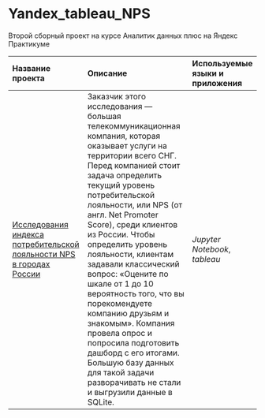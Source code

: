 # Yandex_tableau_NPS
Второй сборный проект на курсе Аналитик данных плюс на Яндекс Практикуме

| Название проекта | Описание | Используемые языки и приложения | 
| :---------------------- | :---------------------- | :---------------------- |
| [Исследования индекса потребительской лояльности NPS в городах России](TEDconfs_tableau_dashboards) | Заказчик этого исследования — большая телекоммуникационная компания, которая оказывает услуги на территории всего СНГ. Перед компанией стоит задача определить текущий уровень потребительской лояльности, или NPS (от англ. Net Promoter Score), среди клиентов из России. Чтобы определить уровень лояльности, клиентам задавали классический вопрос: «Оцените по шкале от 1 до 10 вероятность того, что вы порекомендуете компанию друзьям и знакомым». Компания провела опрос и попросила подготовить дашборд с его итогами. Большую базу данных для такой задачи разворачивать не стали и выгрузили данные в SQLite.| *Jupyter Notebook*, *tableau*|
